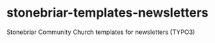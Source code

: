 stonebriar-templates-newsletters
================================

Stonebriar Community Church templates for newsletters (TYPO3)
